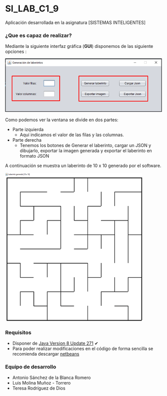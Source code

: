 # SI_LAB_C1_9
Aplicación desarrollada en la asignatura [SISTEMAS INTELIGENTES]

### ¿Que es capaz de realizar?
Mediante la siguiente interfaz gráfica (**GUI**) disponemos de las siguiente opciones :

![Imagen del software1](https://github.com/molinem/SI_LAB_C1_9/blob/main/Software_1.png)

Como podemos ver la ventana se divide en dos partes:
 * Parte izquierda
   * Aquí indicamos el valor de las filas y las columnas.
 * Parte derecha
   * Tenemos los botones de Generar el laberinto, cargar un JSON y dibujarlo, exportar la imagen generada y exportar el laberinto en formato JSON
     
A continuación se muestra un laberinto de 10 x 10 generado por el software.

![Imagen del software2](https://github.com/molinem/SI_LAB_C1_9/blob/main/Software_2.png)

### Requisitos 

* Disponer de [Java Version 8 Update 271](https://www.java.com/es/download/manual.jsp) ✔
* Para poder realizar modificaciones en el código de forma sencilla se recomienda descargar [netbeans](https://netbeans.org/downloads/old/8.0/)

### Equipo de desarrollo

- Antonio Sánchez de la Blanca Romero
- Luis Molina Muñoz - Torrero
- Teresa Rodríguez de Dios
